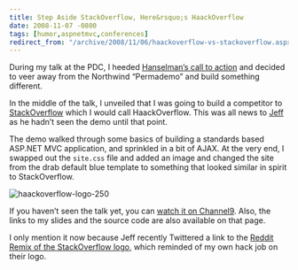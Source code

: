 ```yaml
---
title: Step Aside StackOverflow, Here&rsquo;s HaackOverflow
date: 2008-11-07 -0800
tags: [humor,aspnetmvc,conferences]
redirect_from: "/archive/2008/11/06/haackoverflow-vs-stackoverflow.aspx/"
---
```


During my talk at the PDC, I heeded [Hanselman’s call to
action](http://www.hanselman.com/blog/CommunityCallToActionNOTNorthwind.aspx "No More Northwind")
and decided to veer away from the Northwind “Permademo” and build
something different.

In the middle of the talk, I unveiled that I was going to build a
competitor to [StackOverflow](http://stackoverflow.com/ "StackOverflow")
which I would call HaackOverflow. This was all news to
[Jeff](http://codinghorror.com/ "Jeff Atwood") as he hadn’t seen the
demo until that point.

The demo walked through some basics of building a standards based
ASP.NET MVC application, and sprinkled in a bit of AJAX. At the very
end, I swapped out the `site.css` file and added an image and changed
the site from the drab default blue template to something that looked
similar in spirit to StackOverflow.

![haackoverflow-logo-250](https://haacked.com/images/haacked_com/WindowsLiveWriter/HaackOverflowAtPDC_108E8/haackoverflow-logo-250_3.png "haackoverflow-logo-250")

If you haven’t seen the talk yet, you can [watch it on
Channel9](http://channel9.msdn.com/pdc2008/PC21/ "ASP.NET MVC Talk at PDC").
Also, the links to my slides and the source code are also available on
that page.

I only mention it now because Jeff recently Twittered a link to the
[Reddit Remix of the StackOverflow
logo](http://www.redditall.com/2008/11/we-pay-joel-and-jeff-visit-on-stack.html "Reddit Visits Stack Overflow"),
which reminded of my own hack job on their logo.


